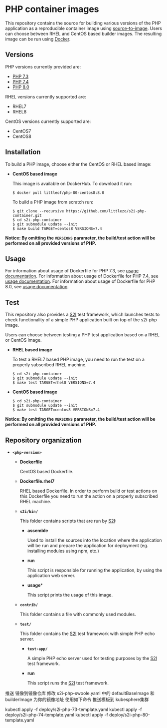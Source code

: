 PHP container images
====================

This repository contains the source for building various versions of
the PHP application as a reproducible container image using
[source-to-image](https://github.com/kubesphere/s2ioperator).
Users can choose between RHEL and CentOS based builder images.
The resulting image can be run using [Docker](http://docker.io).

Versions
---------------
PHP versions currently provided are:
* [PHP 7.3](7.3)
* [PHP 7.4](7.4)
* [PHP 8.0](8.0)

RHEL versions currently supported are:
* RHEL7
* RHEL8

CentOS versions currently supported are:
* CentOS7
* CentOS8


Installation
---------------
To build a PHP image, choose either the CentOS or RHEL based image:

*  **CentOS based image**

    This image is available on DockerHub. To download it run:

    ```
    $ docker pull littleof/php-80-centos8:8.0
    ```

    To build a PHP image from scratch run:

    ```
    $ git clone --recursive https://github.com/littlezo/s2i-php-container.git
    $ cd s2i-php-container
    $ git submodule update --init
    $ make build TARGET=centos8 VERSIONS=7.4
    ```

**Notice: By omitting the `VERSIONS` parameter, the build/test action will be performed
on all provided versions of PHP.**


Usage
---------------------------------
For information about usage of Dockerfile for PHP 7.3,
see [usage documentation](7.3/README.md).
For information about usage of Dockerfile for PHP 7.4,
see [usage documentation](7.4/README.md).
For information about usage of Dockerfile for PHP 8.0,
see [usage documentation](8.0/README.md).

Test
---------------------
This repository also provides a [S2I](https://github.com/kubesphere/s2ioperator) test framework,
which launches tests to check functionality of a simple PHP application built on top of the s2i-php image.

Users can choose between testing a PHP test application based on a RHEL or CentOS image.

*  **RHEL based image**

    To test a RHEL7 based PHP image, you need to run the test on a properly
    subscribed RHEL machine.

    ```
    $ cd s2i-php-container
    $ git submodule update --init
    $ make test TARGET=rhel8 VERSIONS=7.4
    ```

*  **CentOS based image**

    ```
    $ cd s2i-php-container
    $ git submodule update --init
    $ make test TARGET=centos8 VERSIONS=7.4
    ```

**Notice: By omitting the `VERSIONS` parameter, the build/test action will be performed
on all provided versions of PHP.**


Repository organization
------------------------
* **`<php-version>`**

    * **Dockerfile**

        CentOS based Dockerfile.

    * **Dockerfile.rhel7**

        RHEL based Dockerfile. In order to perform build or test actions on this
        Dockerfile you need to run the action on a properly subscribed RHEL machine.

    * **`s2i/bin/`**

        This folder contains scripts that are run by [S2I](https://github.com/kubesphere/s2ioperator):

        *   **assemble**

            Used to install the sources into the location where the application
            will be run and prepare the application for deployment (eg. installing
            modules using npm, etc.)

        *   **run**

            This script is responsible for running the application, by using the
            application web server.

        *   **usage***

            This script prints the usage of this image.

    * **`contrib/`**

        This folder contains a file with commonly used modules.

    * **`test/`**

        This folder contains the [S2I](https://github.com/kubesphere/s2ioperator)
        test framework with simple PHP echo server.

        * **`test-app/`**

            A simple PHP echo server used for testing purposes by the [S2I](https://github.com/kubesphere/s2ioperator) test framework.

        * **run**

            This script runs the [S2I](https://github.com/kubesphere/s2ioperator) test framework.

推送 镜像到镜像仓库 修改 s2i-php-swoole.yaml 中的 defaultBaseImage 和 builderImage 为你的镜像地址 使用如下命令 推送模板到 kubesphere集群

kubectl apply -f deploy/s2i-php-73-template.yaml
kubectl apply -f deploy/s2i-php-74-template.yaml
kubectl apply -f deploy/s2i-php-80-template.yaml